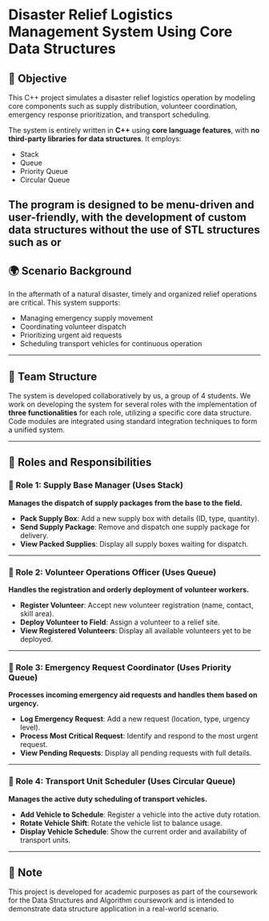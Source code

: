 # Disaster Relief Logistics Management System Using Core Data Structures

## 📌 Objective

This C++ project simulates a disaster relief logistics operation by modeling core components such as supply distribution, volunteer coordination, emergency response prioritization, and transport scheduling.

The system is entirely written in **C++** using **core language features**, with **no third-party libraries for data structures**. It employs:

- Stack
- Queue
- Priority Queue
- Circular Queue

## The program is designed to be **menu-driven** and **user-friendly**, with the development of custom data structures **without the use of STL structures such** as **<list>** or **<vector>**

## 🌍 Scenario Background

In the aftermath of a natural disaster, timely and organized relief operations are critical. This system supports:

- Managing emergency supply movement
- Coordinating volunteer dispatch
- Prioritizing urgent aid requests
- Scheduling transport vehicles for continuous operation

---

## 👥 Team Structure

The system is developed collaboratively by us, a group of 4 students. We work on developing the system for several roles with the implementation of **three functionalities** for each role, utilizing a specific core data structure. Code modules are integrated using standard integration techniques to form a unified system.

---

## 🧩 Roles and Responsibilities

### 🔹 Role 1: Supply Base Manager (Uses Stack)

**Manages the dispatch of supply packages from the base to the field.**

- **Pack Supply Box**: Add a new supply box with details (ID, type, quantity).
- **Send Supply Package**: Remove and dispatch one supply package for delivery.
- **View Packed Supplies**: Display all supply boxes waiting for dispatch.

---

### 🔹 Role 2: Volunteer Operations Officer (Uses Queue)

**Handles the registration and orderly deployment of volunteer workers.**

- **Register Volunteer**: Accept new volunteer registration (name, contact, skill area).
- **Deploy Volunteer to Field**: Assign a volunteer to a relief site.
- **View Registered Volunteers**: Display all available volunteers yet to be deployed.

---

### 🔹 Role 3: Emergency Request Coordinator (Uses Priority Queue)

**Processes incoming emergency aid requests and handles them based on urgency.**

- **Log Emergency Request**: Add a new request (location, type, urgency level).
- **Process Most Critical Request**: Identify and respond to the most urgent request.
- **View Pending Requests**: Display all pending requests with full details.

---

### 🔹 Role 4: Transport Unit Scheduler (Uses Circular Queue)

**Manages the active duty scheduling of transport vehicles.**

- **Add Vehicle to Schedule**: Register a vehicle into the active duty rotation.
- **Rotate Vehicle Shift**: Rotate the vehicle list to balance usage.
- **Display Vehicle Schedule**: Show the current order and availability of transport units.

---

## 📄 Note

This project is developed for academic purposes as part of the coursework for the Data Structures and Algorithm coursework and is intended to demonstrate data structure application in a real-world scenario.
